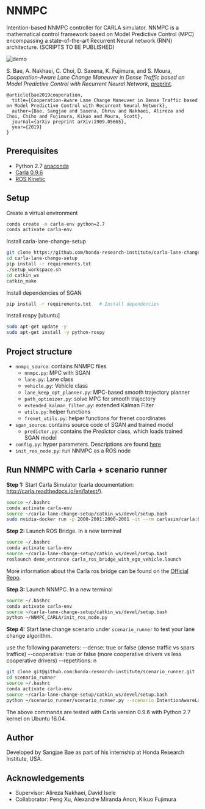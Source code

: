# NNMPC
Intention-based NNMPC controller for CARLA simulator. NNMPC is a mathematical control framework based on Model Predictive Control (MPC) encompassing a state-of-the-art Recurrent Neural network (RNN) architecture. (SCRIPTS TO BE PUBLISHED)

![demo](demo/demo.gif)

S. Bae, A. Nakhaei, C. Choi, D. Saxena, K. Fujimura, and S. Moura, _Cooperation-Aware Lane Change Maneuver in Dense Traffic based on Model Predictive Control with Recurrent Neural Network_, [preprint](https://arxiv.org/pdf/1909.05665.pdf).
```
@article{bae2019cooperation,
  title={Cooperation-Aware Lane Change Maneuver in Dense Traffic based on Model Predictive Control with Recurrent Neural Network},
  author={Bae, Sangjae and Saxena, Dhruv and Nakhaei, Alireza and Choi, Chiho and Fujimura, Kikuo and Moura, Scott},
  journal={arXiv preprint arXiv:1909.05665},
  year={2019}
}
```


## Prerequisites
- Python 2.7 [anaconda](https://www.anaconda.com/distribution/)
- [Carla 0.9.6](https://github.com/honda-research-institute/carla-lane-change-setup/blob/master/doc/Carla-Simulator-Setup.md)
- [ROS Kinetic](http://wiki.ros.org/kinetic/Installation)


## Setup
Create a virtual environment
```bash
conda create -n carla-env python=2.7
conda activate carla-env
```

Install carla-lane-change-setup
```bash
git clone https://github.com/honda-research-institute/carla-lane-change-setup.git
cd carla-lane-change-setup
pip install -r requirements.txt
./setup_workspace.sh
cd catkin_ws
catkin_make
```

Install dependencies of SGAN
```bash    
pip install -r requirements.txt   # Install dependencies
```

Install rospy [ubuntu]
```bash
sudo apt-get update -y
sudo apt-get install -y python-rospy
```


## Project structure
- ```nnmpc_source```: contains NNMPC files
    - ```nnmpc.py```: MPC with SGAN
    - ```lane.py```: Lane class
    - ```vehicle.py```: Vehicle class
    - ```lane_keep_opt_planner.py```: MPC-based smooth trajectory planner
    - ```path_optimizer.py```: solve MPC for smooth trajectory
    - ```extended_kalman_filter.py```: extended Kalman Filter
    - ```utils.py```: helper functions
    - ```frenet_utils.py```: helper functions for frenet coordinates
- ```sgan_source```: contains source code of SGAN and trained model
    - ```predictor.py```: contains the _Predictor_ class, which loads trained SGAN model
- ```config.py```: hyper parameters. Descriptions are found [here](https://github.com/bsj1216/NNMPC_CARLA/blob/master/fields.md)
- ```init_ros_node.py```: run NNMPC as a ROS node
    

## Run NNMPC with Carla + scenario runner

**Step 1:** Start Carla Simulator (carla documentation: http://carla.readthedocs.io/en/latest/).

```bash
source ~/.bashrc
conda activate carla-env
source ~/carla-lane-change-setup/catkin_ws/devel/setup.bash
sudo nvidia-docker run -p 2000-2001:2000-2001 -it --rm carlasim/carla:0.9.6 ./CarlaUE4.sh
```

**Step 2:** Launch ROS Bridge.
In a new terminal
```bash
source ~/.bashrc
conda activate carla-env
source ~/carla-lane-change-setup/catkin_ws/devel/setup.bash
roslaunch demo_entrance carla_ros_bridge_with_ego_vehicle.launch
```
More information about the Carla ros bridge can be found on the [Official Repo](https://github.com/carla-simulator/ros-bridge/blob/master/README.md).


**Step 3:** Launch NNMPC.
In a new terminal
```bash
source ~/.bashrc
conda activate carla-env
source ~/carla-lane-change-setup/catkin_ws/devel/setup.bash
python ~/NNMPC_CARLA/init_ros_node.py
```

**Step 4:** Start lane change scenario under `scenario_runner` to test your lane change algorithm.

use the following parameters:
--dense: true or false (dense traffic vs spars traffice)
--cooperative: true or false (more cooperative drivers vs less cooperative drivers)
--repetitions: n
```bash
git clone git@github.com:honda-research-institute/scenario_runner.git
cd scenario_runner
source ~/.bashrc
conda activate carla-env
source ~/carla-lane-change-setup/catkin_ws/devel/setup.bash
python ~/scenario_runner/scenario_runner.py --scenario IntentionAwareLaneChange_3 --cooperative false --dense true --repetition 30 --waitForEgo
```

The above commands are tested with Carla version 0.9.6 with Python 2.7 kernel on Ubuntu 16.04. 

## Author 

Developed by Sangjae Bae as part of his internship at Honda Research Institute, USA.

## Acknowledgements

- Supervisor: Alireza Nakhaei, David Isele
- Collaborator: Peng Xu, Alexandre Miranda Anon, Kikuo Fujimura
